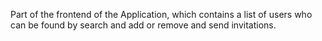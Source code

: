 Part of the frontend of the Application, which contains a list of users who can be found by search and add or remove and send invitations.